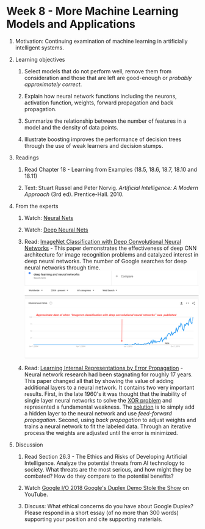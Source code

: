 # Week 8 - More Machine Learning Models and Applications

1. Motivation: Continuing examination of machine learning in artificially intelligent systems.

1. Learning objectives
    1. Select models that do not perform well, remove them from consideration and those that are left are good-enough or _probably approximately correct_.

    1. Explain how neural network functions including the neurons, activation function, weights, forward propagation and back propagation.

    1. Summarize the relationship between the number of features in a model and the density of data points. 

    1. Illustrate boosting improves the performance of decision trees through the use of weak learners and decision stumps.

1. Readings
    1. Read Chapter 18 - Learning from Examples (18.5, 18.6, 18.7, 18.10 and 18.11)

    1. Text: Stuart Russel and Peter Norvig. _Artificial Intelligence: A Modern Approach_ (3rd ed). Prentice-Hall. 2010.

1. From the experts
    1. Watch: [Neural Nets](https://youtu.be/uXt8qF2Zzfo)

    1. Watch: [Deep Neural Nets](https://youtu.be/VrMHA3yX_QI)

    1. Read: [ImageNet Classification with Deep Convolutional Neural Networks](./resources/hinton_cnn_imagenet.pdf) - This paper demonstrates the effectiveness of deep CNN architecture for image recognition problems and catalyzed interest in deep neural networks.  The number of Google searches for deep neural networks through time.  ![Number of Google searches for deep neural networks through time](./images/deep_learning_and_nn_searches.png)

    1. Read: [Learning Internal Representations by Error Propagation](./resources/hinton_nn_back_prop_pdp8.pdf) - Neural network research had been stagnating for roughly 17 years.  This paper changed all that by showing the value of adding additional layers to a neural network.  It contains two very important results.  First, in the late 1960's it was thought that the inability of single layer neural networks to solve the [XOR problem](http://www.ece.utep.edu/research/webfuzzy/docs/kk-thesis/kk-thesis-html/node19.html) and represented a fundamental weakness.  The [solution](http://www.ece.utep.edu/research/webfuzzy/docs/kk-thesis/kk-thesis-html/node20.html) is to simply add a hidden layer to the neural network and use _feed-forward propagation_.  Second, using _back propagation_ to adjust weights and trains a neural network to fit the labeled data.  Through an iterative process the weights are adjusted until the error is minimized.

1. Discussion
    1. Read Section 26.3 - The Ethics and Risks of Developing Artificial Intelligence.  Analyze the potential threats from AI technology to society.  What threats are the most serious, and how might they be combated?  How do they compare to the potential benefits?

    1. Watch [Google I/O 2018 Google's Duplex Demo Stole the Show](https://youtu.be/NO0-5MuJvew) on YouTube.

    1. Discuss: What ethical concerns do you have about Google Duplex?  Please respond in a short essay (of no more than 300 words) supporting your position and cite supporting materials.
